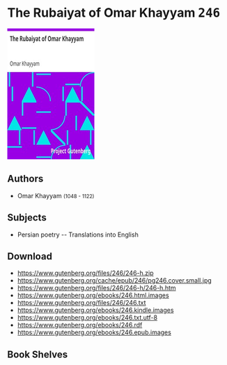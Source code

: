 # The Rubaiyat of Omar Khayyam <kbd>246</kbd>

![](./cover.medium.jpg "")

## Authors


 - Omar Khayyam <small>(1048 - 1122)</small>

## Subjects


 - Persian poetry -- Translations into English

## Download


 - https://www.gutenberg.org/files/246/246-h.zip
 - https://www.gutenberg.org/cache/epub/246/pg246.cover.small.jpg
 - https://www.gutenberg.org/files/246/246-h/246-h.htm
 - https://www.gutenberg.org/ebooks/246.html.images
 - https://www.gutenberg.org/files/246/246.txt
 - https://www.gutenberg.org/ebooks/246.kindle.images
 - https://www.gutenberg.org/ebooks/246.txt.utf-8
 - https://www.gutenberg.org/ebooks/246.rdf
 - https://www.gutenberg.org/ebooks/246.epub.images

## Book Shelves



